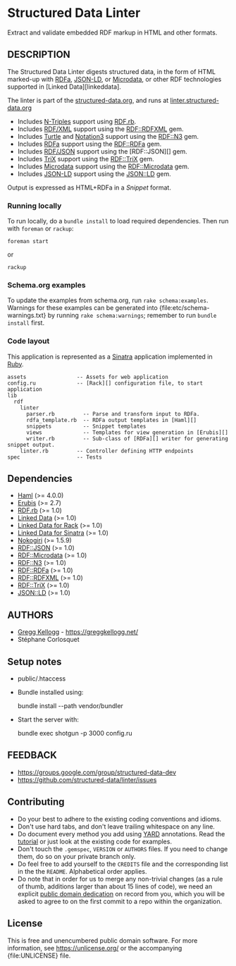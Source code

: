 # Structured Data Linter
Extract and validate embedded RDF markup in HTML and other formats.

## DESCRIPTION
The Structured Data Linter digests structured data, in the form of HTML marked-up
with [RDFa][], [JSON-LD][], or [Microdata][], or other RDF technologies supported in
[Linked Data][linkeddata].

The linter is part of the [structured-data.org](http://structured-data.org/),
and runs at [linter.structured-data.org](http://linter.structured-data.org/)

* Includes [N-Triples][] support using [RDF.rb][].
* Includes [RDF/XML][] support using the [RDF::RDFXML][] gem.
* Includes [Turtle][] and [Notation3][] support using the [RDF::N3][] gem.
* Includes [RDFa][] support using the [RDF::RDFa][] gem.
* Includes [RDF/JSON][] support using the [RDF::JSON][] gem.
* Includes [TriX][] support using the [RDF::TriX][] gem.
* Includes [Microdata][] support using the [RDF::Microdata][] gem.
* Includes [JSON-LD][] support using the [JSON::LD][] gem.

Output is expressed as HTML+RDFa in a _Snippet_ format.

### Running locally
To run locally, do a `bundle install` to load required dependencies. Then run with `foreman` or `rackup`:

    foreman start

or

    rackup

### Schema.org examples
To update the examples from schema.org, run `rake schema:examples`. Warnings for these examples can be generated into {file:etc/schema-warnings.txt} by running `rake schema:warnings`; remember to run `bundle install` first.

### Code layout
This application is represented as a [Sinatra][] application implemented in [Ruby][].

    assets                -- Assets for web application
    config.ru             -- [Rack][] configuration file, to start application
    lib
      rdf
        linter
          parser.rb         -- Parse and transform input to RDFa.
          rdfa_template.rb  -- RDFa output templates in [Haml][]
          snippets          -- Snippet templates
          views             -- Templates for view generation in [Erubis][]
          writer.rb         -- Sub-class of [RDFa][] writer for generating snippet output.
        linter.rb         -- Controller defining HTTP endpoints
    spec                  -- Tests

## Dependencies
* [Haml](https://rubygems.org/gems/haml) (>= 4.0.0)
* [Erubis](https://rubygems.org/gems/erubis) (>= 2.7)
* [RDF.rb](https://rubygems.org/gems/rdf) (>= 1.0)
* [Linked Data](https://rubygems.org/gems/linkeddata) (>= 1.0)
* [Linked Data for Rack](https://rubygems.org/gems/rack-linkeddata) (>= 1.0)
* [Linked Data for Sinatra](https://rubygems.org/gems/sinatra-linkeddata) (>= 1.0)
* [Nokogiri](https://rubygems.org/gems/nokogiri) (>= 1.5.9)
* [RDF::JSON](https://rubygems.org/gems/rdf-json) (>= 1.0)
* [RDF::Microdata](https://rubygems.org/gems/rdf-microdata) (>= 1.0)
* [RDF::N3](https://rubygems.org/gems/rdf-n3) (>= 1.0)
* [RDF::RDFa](https://rubygems.org/gems/rdf-rdfa) (>= 1.0)
* [RDF::RDFXML](https://rubygems.org/gems/rdf-rdfxml) (>= 1.0)
* [RDF::TriX](https://rubygems.org/gems/rdf-trix) (>= 1.0)
* [JSON::LD](https://rubygems.org/gems/json-ld) (>= 1.0)

## AUTHORS
* [Gregg Kellogg](https://github.com/ruby-rdf) - <https://greggkellogg.net/>
* Stéphane Corlosquet

## Setup notes
* public/.htaccess
* Bundle installed using:

    bundle install --path vendor/bundler

* Start the server with:

    bundle exec shotgun -p 3000 config.ru

## FEEDBACK

* https://groups.google.com/group/structured-data-dev
* https://github.com/structured-data/linter/issues

## Contributing
* Do your best to adhere to the existing coding conventions and idioms.
* Don't use hard tabs, and don't leave trailing whitespace on any line.
* Do document every method you add using [YARD][] annotations. Read the
  [tutorial][YARD-GS] or just look at the existing code for examples.
* Don't touch the `.gemspec`, `VERSION` or `AUTHORS` files. If you need to
  change them, do so on your private branch only.
* Do feel free to add yourself to the `CREDITS` file and the corresponding
  list in the the `README`. Alphabetical order applies.
* Do note that in order for us to merge any non-trivial changes (as a rule
  of thumb, additions larger than about 15 lines of code), we need an
  explicit [public domain dedication][PDD] on record from you,
  which you will be asked to agree to on the first commit to a repo within the organization.

## License
This is free and unencumbered public domain software. For more information,
see <https://unlicense.org/> or the accompanying {file:UNLICENSE} file.

[YARD]:           https://yardoc.org/
[YARD-GS]:        https://rubydoc.info/docs/yard/file/docs/GettingStarted.md
[PDD]:              https://unlicense.org/#unlicensing-contributions
[JSON-LD]:        https://www.w3.org/TR/2013/CR-json-ld-20130910/
[Microdata]:      https://www.w3.org/TR/microdata-rdf/
[N-Triples]:      https://en.wikipedia.org/wiki/N-Triples
[Notation3]:      https://en.wikipedia.org/wiki/Notation3
[RDF/JSON]:       https://n2.talis.com/wiki/RDF_JSON_Specification
[RDF/XML]:        https://www.w3.org/TR/rdf-syntax-grammar/
[RDFa]:           https://en.wikipedia.org/wiki/RDFa
[TriX]:           https://en.wikipedia.org/wiki/TriX_(syntax)
[Turtle]:         https://en.wikipedia.org/wiki/Turtle_(syntax)
[Sinatra]:        https://www.sinatrarb.com/
[Ruby]:           https://www.ruby-lang.org/en/
[RDF.rb]:         https://rubygems.org/gems/rdf
[Linked Data]:    https://rubygems.org/gems/linkeddata
[RDF::Microdata]: https://rubygems.org/gems/rdf-microdata
[RDF::N3]:        https://rubygems.org/gems/rdf-n3
[RDF::RDFa]:      https://rubygems.org/gems/rdf-rdfa
[RDF::RDFXML]:    https://rubygems.org/gems/rdf-rdfxml
[RDF::TriX]:      https://rubygems.org/gems/rdf-trix
[JSON::LD]:       https://rubygems.org/gems/json-ld
[Haml]:           https://haml-lang.com/
[Erubis]:         https://www.kuwata-lab.com/erubis/
[Rack]:           https://github.com/rack/rack/wiki